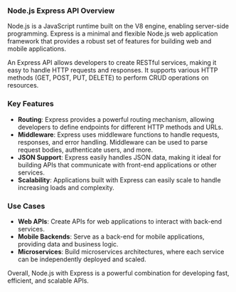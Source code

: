### Node.js Express API Overview

Node.js is a JavaScript runtime built on the V8 engine, enabling server-side programming. Express is a minimal and flexible Node.js web application framework that provides a robust set of features for building web and mobile applications.

An Express API allows developers to create RESTful services, making it easy to handle HTTP requests and responses. It supports various HTTP methods (GET, POST, PUT, DELETE) to perform CRUD operations on resources.

### Key Features

- **Routing**: Express provides a powerful routing mechanism, allowing developers to define endpoints for different HTTP methods and URLs.
- **Middleware**: Express uses middleware functions to handle requests, responses, and error handling. Middleware can be used to parse request bodies, authenticate users, and more.
- **JSON Support**: Express easily handles JSON data, making it ideal for building APIs that communicate with front-end applications or other services.
- **Scalability**: Applications built with Express can easily scale to handle increasing loads and complexity.

### Use Cases

- **Web APIs**: Create APIs for web applications to interact with back-end services.
- **Mobile Backends**: Serve as a back-end for mobile applications, providing data and business logic.
- **Microservices**: Build microservices architectures, where each service can be independently deployed and scaled.

Overall, Node.js with Express is a powerful combination for developing fast, efficient, and scalable APIs.
